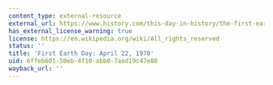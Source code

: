 ```yaml
---
content_type: external-resource
external_url: https://www.history.com/this-day-in-history/the-first-earth-day
has_external_license_warning: true
license: https://en.wikipedia.org/wiki/All_rights_reserved
status: ''
title: 'First Earth Day: April 22, 1970'
uid: 6ffeb601-50eb-4f10-abb0-7aed19c47e80
wayback_url: ''
---
```

